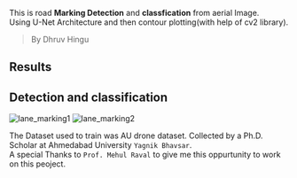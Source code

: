 This is road **Marking Detection** and **classfication** from aerial Image.\
Using U-Net Architecture and then contour plotting(with help of cv2 library).
> By Dhruv Hingu

## Results
## Detection and classification
![lane_marking1](https://github.com/hd-buddy/Road_marking_detection/assets/117499276/a3684f20-9499-406a-b56f-fc07725fde20)
![lane_marking2](https://github.com/hd-buddy/Road_marking_detection/assets/117499276/4f9ec1a7-802f-4e01-84f0-4d20234d72fd)

The Dataset used to train was AU drone dataset.
Collected by a Ph.D. Scholar at Ahmedabad University `Yagnik Bhavsar`.\
A special Thanks to `Prof. Mehul Raval` to give me this oppurtunity to work on this peoject.
